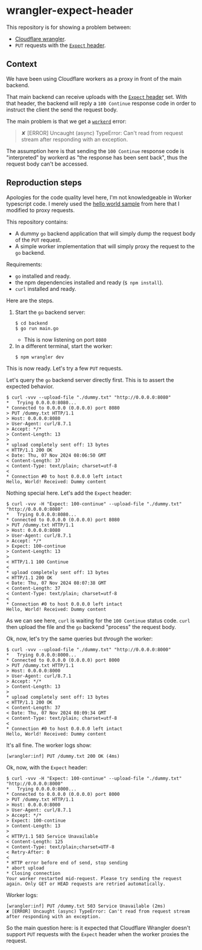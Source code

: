 # wrangler-expect-header

This repository is for showing a problem between:

* [Cloudflare wrangler](https://github.com/cloudflare/workers-sdk).
* `PUT` requests with the [`Expect` header](https://developer.mozilla.org/en-US/docs/Web/HTTP/Headers/Expect).

## Context

We have been using Cloudflare workers as a proxy in front of the main backend.

That main backend can receive uploads with the [`Expect` header](https://developer.mozilla.org/en-US/docs/Web/HTTP/Headers/Expect) set.
With that header, the backend will reply a `100 Continue` response code in order to instruct the client the send the request body.

The main problem is that we get a [`workerd`](https://github.com/cloudflare/workerd) error:

> ✘ [ERROR] Uncaught (async) TypeError: Can't read from request stream after responding with an exception.

The assumption here is that sending the `100 Continue` response code is "interpreted" by workerd as "the response has been sent back", thus the request body can't be accessed.

## Reproduction steps

Apologies for the code quality level here, I'm not knowledgeable in Worker typescript code. I merely used the [hello world sample](https://developers.cloudflare.com/workers/get-started/guide/) from here that I modified to proxy requests.

This repository contains:

* A dummy `go` backend application that will simply dump the request body of the `PUT` request.
* A simple worker implementation that will simply proxy the request to the `go` backend.

Requirements:

* `go` installed and ready.
* the npm dependencies installed and ready (`$ npm install`).
* `curl` installed and ready.

Here are the steps.

1. Start the `go` backend server:
   ```shell
   $ cd backend
   $ go run main.go
   ```
   * This is now listening on port `8080`
1. In a different terminal, start the worker:
   ```shell
   $ npm wrangler dev
   ```


This is now ready. Let's try a few `PUT` requests.

Let's query the `go` backend server directly first. This is to assert the expected behavior.

```shell
$ curl -vvv --upload-file "./dummy.txt" "http://0.0.0.0:8080"
*   Trying 0.0.0.0:8080...
* Connected to 0.0.0.0 (0.0.0.0) port 8080
> PUT /dummy.txt HTTP/1.1
> Host: 0.0.0.0:8080
> User-Agent: curl/8.7.1
> Accept: */*
> Content-Length: 13
>
* upload completely sent off: 13 bytes
< HTTP/1.1 200 OK
< Date: Thu, 07 Nov 2024 08:06:50 GMT
< Content-Length: 37
< Content-Type: text/plain; charset=utf-8
<
* Connection #0 to host 0.0.0.0 left intact
Hello, World! Received: Dummy content
```

Nothing special here. Let's add the `Expect` header:

```shell
$ curl -vvv -H "Expect: 100-continue" --upload-file "./dummy.txt" "http://0.0.0.0:8080"
*   Trying 0.0.0.0:8080...
* Connected to 0.0.0.0 (0.0.0.0) port 8080
> PUT /dummy.txt HTTP/1.1
> Host: 0.0.0.0:8080
> User-Agent: curl/8.7.1
> Accept: */*
> Expect: 100-continue
> Content-Length: 13
>
< HTTP/1.1 100 Continue
<
* upload completely sent off: 13 bytes
< HTTP/1.1 200 OK
< Date: Thu, 07 Nov 2024 08:07:38 GMT
< Content-Length: 37
< Content-Type: text/plain; charset=utf-8
<
* Connection #0 to host 0.0.0.0 left intact
Hello, World! Received: Dummy content
```

As we can see here, `curl` is waiting for the `100 Continue` status code. `curl` then upload the file and the `go` backend "process" the request body.

Ok, now, let's try the same queries but _through_ the worker:

```shell
$ curl -vvv --upload-file "./dummy.txt" "http://0.0.0.0:8000"
*   Trying 0.0.0.0:8000...
* Connected to 0.0.0.0 (0.0.0.0) port 8000
> PUT /dummy.txt HTTP/1.1
> Host: 0.0.0.0:8000
> User-Agent: curl/8.7.1
> Accept: */*
> Content-Length: 13
>
* upload completely sent off: 13 bytes
< HTTP/1.1 200 OK
< Content-Length: 37
< Date: Thu, 07 Nov 2024 08:09:34 GMT
< Content-Type: text/plain; charset=utf-8
<
* Connection #0 to host 0.0.0.0 left intact
Hello, World! Received: Dummy content
```

It's all fine. The worker logs show:

```
[wrangler:inf] PUT /dummy.txt 200 OK (4ms)
```

Ok, now, with the `Expect` header:

```shell
$ curl -vvv -H "Expect: 100-continue" --upload-file "./dummy.txt" "http://0.0.0.0:8000"
*   Trying 0.0.0.0:8000...
* Connected to 0.0.0.0 (0.0.0.0) port 8000
> PUT /dummy.txt HTTP/1.1
> Host: 0.0.0.0:8000
> User-Agent: curl/8.7.1
> Accept: */*
> Expect: 100-continue
> Content-Length: 13
>
< HTTP/1.1 503 Service Unavailable
< Content-Length: 125
< Content-Type: text/plain;charset=UTF-8
< Retry-After: 0
<
* HTTP error before end of send, stop sending
* abort upload
* Closing connection
Your worker restarted mid-request. Please try sending the request again. Only GET or HEAD requests are retried automatically.
```

Worker logs:

```
[wrangler:inf] PUT /dummy.txt 503 Service Unavailable (2ms)
✘ [ERROR] Uncaught (async) TypeError: Can't read from request stream after responding with an exception.
```

So the main question here: is it expected that Cloudflare Wrangler doesn't support `PUT` requests with the `Expect` header when the worker proxies the request.